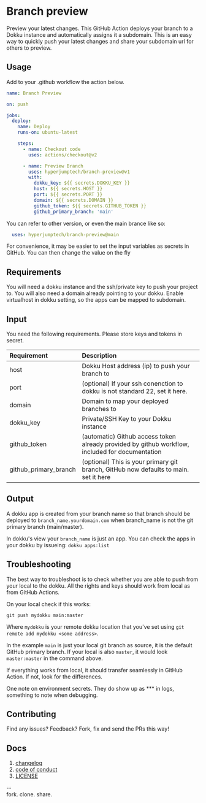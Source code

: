 # Branch preview

Preview your latest changes. This GitHub Action deploys your branch to a Dokku instance and automatically assigns it a subdomain. This is an easy way to quickly push your latest changes and share your subdomain url for others to preview.

## Usage

Add to your .github workflow the action below.

```yml
name: Branch Preview

on: push

jobs:
  deploy:
    name: Deploy
    runs-on: ubuntu-latest

    steps:
      - name: Checkout code
        uses: actions/checkout@v2

      - name: Preview Branch
        uses: hyperjumptech/branch-preview@v1
        with:
          dokku_key: ${{ secrets.DOKKU_KEY }}
          host: ${{ secrets.HOST }}
          port: ${{ secrets.PORT }}
          domain: ${{ secrets.DOMAIN }}
          github_token: ${{ secrets.GITHUB_TOKEN }}
          github_primary_branch: 'main'
```

You can refer to other version, or even the main brance like so:

```yml
  uses: hyperjumptech/branch-preview@main
```

For convenience, it may be easier to set the input variables as secrets in GitHub. You can then change the value on the fly

## Requirements

You will need a dokku instance and the ssh/private key to push your project to. You will also need a domain already pointing to your dokku. Enable virtualhost in dokku setting, so the apps can be mapped to subdomain.

## Input

You need the following requirements. Please store keys and tokens in secret.

| Requirement  | Description                                                                            |
| :----------- | :------------------------------------------------------------------------------------- |
| host         | Dokku Host address (ip) to push your branch to                                         |
| port         | (optional) If your ssh conenction to dokku is not standard 22, set it here.            |
| domain       | Domain to map your deployed branches to                                                |
| dokku_key    | Private/SSH Key to your Dokku instance                                                 |
| github_token | (automatic) Github access token already provided by github workflow, included for documentation |
| github_primary_branch | (optional) This is your primary git branch, GitHub now defaults to main. set it here |

## Output

A dokku app is created from your branch name so that branch should be deployed to `branch_name.yourdomain.com` when branch_name is not the git primary branch (main/master).

In dokku's view your `branch_name` is just an app. You can check the apps in your dokku by issueing: `dokku apps:list`  

## Troubleshooting

The best way to troubleshoot is to check whether you are able to push from your local to the dokku. All the rights and keys should work from local as from GitHub Actions.

On your local check if this works:

`git push mydokku main:master`

Where `mydokku` is your remote dokku location that you've set using `git remote add mydokku <some address>`.

In the example `main` is just your local git branch as source, it is the default GitHub primary branch. If your local is also `master`, it would look `master:master` in the command above.

If everything works from local, it should transfer seamlessly in GitHub Action. If not, look for the differences.

One note on environment secrets. They do show up as *** in logs, something to note when debugging.

## Contributing

Find any issues? Feedback? Fork, fix and send the PRs this way!

## Docs

1. [changelog](./CHANGELOG.md)
2. [code of conduct](./code_of_conduct.md)
3. [LICENSE](./LICENSE)


--  
fork. clone. share.
